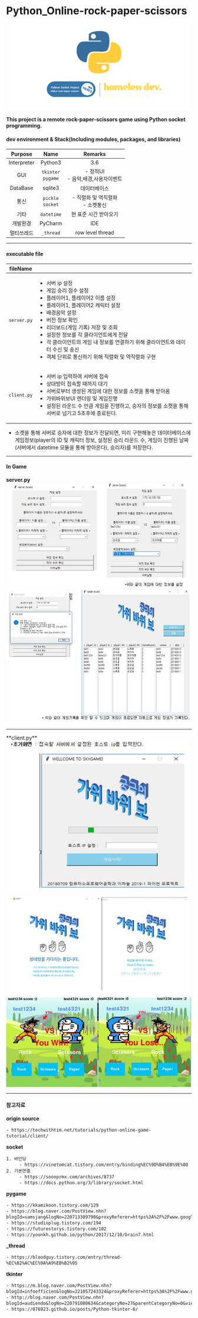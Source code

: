 # Python_Online-rock-paper-scissors

<img src="./project_img/python_socket_project.png"/>


**This project is a remote rock-paper-scissors game using Python socket programming.**

####  dev environment & Stack(Including modules, packages, and libraries)
| Purpose | Name | Remarks |
|:---:|:---:|:---:|
|Interpreter | Python3 | 3.6|
| GUI | `tkinter`<br>`pygame` | - 정적UI<br>- 음악,배경,사용자이벤트 |
|DataBase|sqlite3|데이터베이스|
|통신|`pickle`<br>`socket`| - 직렬화 및 역직렬화<br>- 소켓통신
|기타|`datetime`| 현 표준 시간 받아오기
|개발환경| PyCharm | IDE
|멀티쓰레드|`_thread`| row level thread

<hr>

#### executable file


| fileName |  |
|------------|----------|
| `server.py` | <ul><li>서버 ip 설정</li><li>게임 승리 점수 설정</li><li>플레이어1, 플레이어2 이름 설정</li><li>플레이어1, 플레이어2 캐릭터 설정</li><li>배경음악 설정</li><li>버전 정보 확인</li><li>리더보드(게임 기록) 저장 및 조회</li><li>설정한 정보를 각 클라이언트에게 전달</li><li>각 클라이언트의 게임 내 정보를 연결하기 위해 클라이언트와 데이터 수신 및 송신</li><li>객체 단위로 통신하기 위해 직렬화 및 역직렬화 구현</li></ul> |
| `client.py` | <ul><li>서버 ip 입력하여 서버에 접속</li><li>상대방이 접속할 때까지 대기</li><li>서버로부터 생성된 게임에 대한 정보를 소켓을 통해 받아옴</li><li>가위바위보UI 렌더링 및 게임진행</li><li>설정된 라운드 수 만큼 게임을 진행하고, 승자의 정보를 소켓을 통해 서버로 넘기고 5초후에 종료된다.</li></ul> | 

- 소켓을 통해 서버로 승자에 대한 정보가 전달되면, 미리 구현해놓은 데이터베이스에 게임정보(player의 ID 및 캐릭터 정보, 설정된 승리 라운드 수, 게임이 진행된 날짜(서버에서 datetime 모듈을 통해 받아온다), 승리자)를 저장한다.

<hr>

#### In Game

**server.py**<br>
   <img src="./project_img/11.JPG" /><br>
   <img src="./project_img/22.JPG" />
<hr>
**client.py**<br>
   <img src="./project_img/33.JPG" /><br>
   <img src="./project_img/44.JPG" /><br>
   <img src="./project_img/55.JPG" />

<hr>

#### 참고자료

**origin source**

    - https://techwithtim.net/tutorials/python-online-game-tutorial/client/

**socket**

    1. 바인딩
         - https://vinetomcat.tistory.com/entry/binding%EC%9D%B4%EB%9E%80
    2. 기본연결
         - https://soooprmx.com/archives/8737
         - https://docs.python.org/3/library/socket.html

**pygame**

    - https://kkamikoon.tistory.com/129
    - https://blog.naver.com/PostView.nhn?blogId=samsjang&logNo=220713309790&proxyReferer=https%3A%2F%2Fwww.google.com%2F
    - https://studioplug.tistory.com/194
    - https://futurestorys.tistory.com/102
    - https://yoonkh.github.io/python/2017/12/10/brain7.html

**_thread**

    - https://bloodguy.tistory.com/entry/thread-%EC%82%AC%EC%9A%A9%EB%B2%95

**tkinter**

    - https://m.blog.naver.com/PostView.nhn?blogId=infoefficien&logNo=221057243324&proxyReferer=https%3A%2F%2Fwww.google.com%2F 
    - http://blog.naver.com/PostView.nhn?blogId=audiendo&logNo=220791080634&categoryNo=27&parentCategoryNo=0&viewDate=&currentPage=1&postListTopCurrentPage=1&from=postView
    - https://076923.github.io/posts/Python-tkinter-6/



